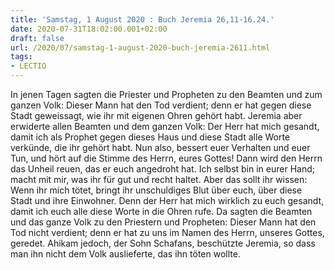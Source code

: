 ```yaml
---
title: 'Samstag, 1 August 2020 : Buch Jeremia 26,11-16.24.'
date: 2020-07-31T18:02:00.001+02:00
draft: false
url: /2020/07/samstag-1-august-2020-buch-jeremia-2611.html
tags: 
- LECTIO
---
```


In jenen Tagen sagten die Priester und Propheten zu den Beamten und zum ganzen Volk: Dieser Mann hat den Tod verdient; denn er hat gegen diese Stadt geweissagt, wie ihr mit eigenen Ohren gehört habt. Jeremia aber erwiderte allen Beamten und dem ganzen Volk: Der Herr hat mich gesandt, damit ich als Prophet gegen dieses Haus und diese Stadt alle Worte verkünde, die ihr gehört habt. Nun also, bessert euer Verhalten und euer Tun, und hört auf die Stimme des Herrn, eures Gottes! Dann wird den Herrn das Unheil reuen, das er euch angedroht hat. Ich selbst bin in eurer Hand; macht mit mir, was ihr für gut und recht haltet. Aber das sollt ihr wissen: Wenn ihr mich tötet, bringt ihr unschuldiges Blut über euch, über diese Stadt und ihre Einwohner. Denn der Herr hat mich wirklich zu euch gesandt, damit ich euch alle diese Worte in die Ohren rufe. Da sagten die Beamten und das ganze Volk zu den Priestern und Propheten: Dieser Mann hat den Tod nicht verdient; denn er hat zu uns im Namen des Herrn, unseres Gottes, geredet. Ahikam jedoch, der Sohn Schafans, beschützte Jeremia, so dass man ihn nicht dem Volk auslieferte, das ihn töten wollte.